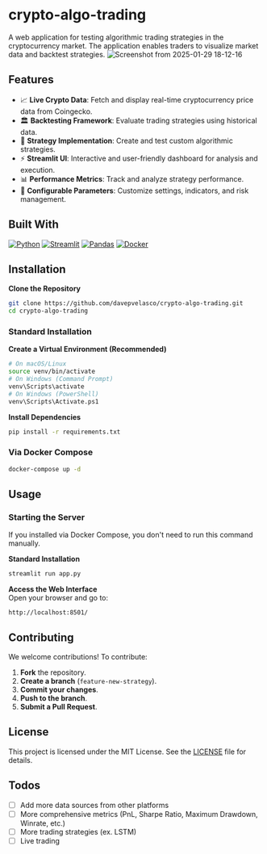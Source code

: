 # crypto-algo-trading

A web application for testing algorithmic trading strategies in the cryptocurrency market. The application enables traders to visualize market data and backtest strategies.
![Screenshot from 2025-01-29 18-12-16](https://github.com/user-attachments/assets/741f6614-edad-4515-97eb-79d174cf632e)

## Features

- 📈 **Live Crypto Data**: Fetch and display real-time cryptocurrency price data from Coingecko.
- 🏛 **Backtesting Framework**: Evaluate trading strategies using historical data.
- 🎯 **Strategy Implementation**: Create and test custom algorithmic strategies.
- ⚡ **Streamlit UI**: Interactive and user-friendly dashboard for analysis and execution.
- 📊 **Performance Metrics**: Track and analyze strategy performance.
- 🔧 **Configurable Parameters**: Customize settings, indicators, and risk management.

## Built With

[![Python][Python.org]][Python-url] [![Streamlit][Streamlit.io]][Streamlit-url] [![Pandas][Pandas.pydata.org]][Pandas-url] [![Docker][Docker.com]][Docker-url]

## Installation

**Clone the Repository**  
   ```bash
   git clone https://github.com/davepvelasco/crypto-algo-trading.git
   cd crypto-algo-trading
   ```

### Standard Installation

**Create a Virtual Environment (Recommended)**
```bash
# On macOS/Linux
source venv/bin/activate  
# On Windows (Command Prompt)
venv\Scripts\activate
# On Windows (PowerShell)
venv\Scripts\Activate.ps1
```

**Install Dependencies**  
   ```bash
   pip install -r requirements.txt
   ```

### Via Docker Compose
```bash
docker-compose up -d
```

## Usage

### Starting the Server
If you installed via Docker Compose, you don't need to run this command manually.

**Standard Installation**
   ```bash
   streamlit run app.py
   ```

**Access the Web Interface**  
   Open your browser and go to:  
   ```
   http://localhost:8501/
   ```

## Contributing

We welcome contributions! To contribute:

1. **Fork** the repository.
2. **Create a branch** (`feature-new-strategy`).
3. **Commit your changes**.
4. **Push to the branch**.
5. **Submit a Pull Request**.

## License

This project is licensed under the MIT License. See the [LICENSE](LICENSE) file for details.

## Todos
- [ ] Add more data sources from other platforms
- [ ] More comprehensive metrics (PnL, Sharpe Ratio, Maximum Drawdown, Winrate, etc.)
- [ ] More trading strategies (ex. LSTM)
- [ ] Live trading

[Python.org]: https://img.shields.io/badge/Python-3776AB?style=for-the-badge&logo=python&logoColor=white
[Python-url]: https://www.python.org/
[Streamlit.io]: https://img.shields.io/badge/Streamlit-FF4B4B?style=for-the-badge&logo=streamlit&logoColor=white
[Streamlit-url]: https://streamlit.io/
[Pandas.pydata.org]: https://img.shields.io/badge/Pandas-150458?style=for-the-badge&logo=pandas&logoColor=white
[Pandas-url]: https://pandas.pydata.org/
[Docker.com]: https://img.shields.io/badge/Docker-2496ED?style=for-the-badge&logo=docker&logoColor=white
[Docker-url]: https://www.docker.com/
